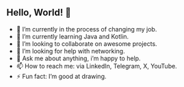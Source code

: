 ## Hello, World! 👋

- 🔭 I’m currently in the process of changing my job.
- 🌱 I’m currently learning Java and Kotlin.
- 👯 I’m looking to collaborate on awesome projects.
- 🤔 I’m looking for help with networking.
- 💬 Ask me about anything, i’m happy to help.
- 📫 How to reach me: via LinkedIn, Telegram, X, YouTube.
- ⚡ Fun fact: I’m good at drawing.
